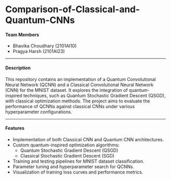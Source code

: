 # Comparison-of-Classical-and-Quantum-CNNs


#### **Team Members**
- Bhavika Choudhary (2101AI10)
- Pragya Harsh (2101AI23)


---

#### **Description**
This repository contains an implementation of a Quantum Convolutional Neural Network (QCNN) and a Classical Convolutional Neural Network (CNN) for the MNIST dataset. It explores the integration of quantum-inspired techniques, such as Quantum Stochastic Gradient Descent (QSGD), with classical optimization methods. The project aims to evaluate the performance of QCNNs against classical CNNs under various hyperparameter configurations.

---

#### **Features**
- Implementation of both Classical CNN and Quantum CNN architectures.
- Custom quantum-inspired optimization algorithms:
  - Quantum Stochastic Gradient Descent (QSGD)
  - Classical Stochastic Gradient Descent (SGD)
- Training and testing pipelines for MNIST dataset classification.
- Parameter tuning and hyperparameter search for QCNNs.
- Visualization of training loss curves and performance metrics.